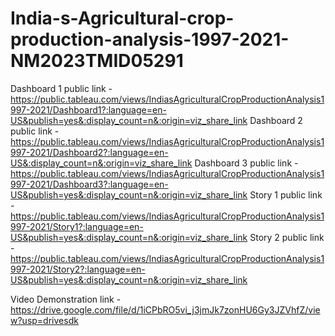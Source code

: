 # India-s-Agricultural-crop-production-analysis-1997-2021-NM2023TMID05291

Dashboard 1 public link - https://public.tableau.com/views/IndiasAgriculturalCropProductionAnalysis1997-2021/Dashboard1?:language=en-US&publish=yes&:display_count=n&:origin=viz_share_link
Dashboard 2 public link - https://public.tableau.com/views/IndiasAgriculturalCropProductionAnalysis1997-2021/Dashboard2?:language=en-US&:display_count=n&:origin=viz_share_link
Dashboard 3 public link - https://public.tableau.com/views/IndiasAgriculturalCropProductionAnalysis1997-2021/Dashboard3?:language=en-US&publish=yes&:display_count=n&:origin=viz_share_link
Story 1 public link     - https://public.tableau.com/views/IndiasAgriculturalCropProductionAnalysis1997-2021/Story1?:language=en-US&publish=yes&:display_count=n&:origin=viz_share_link
Story 2 public link     - https://public.tableau.com/views/IndiasAgriculturalCropProductionAnalysis1997-2021/Story2?:language=en-US&publish=yes&:display_count=n&:origin=viz_share_link

Video Demonstration link - https://drive.google.com/file/d/1iCPbRO5vi_j3jmJk7zonHU6Gy3JZVhfZ/view?usp=drivesdk
